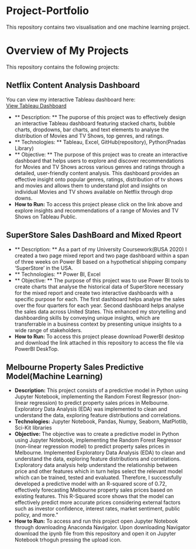 # Project-Portfolio
This repository contains two visualisation and one machine learning project.
# Overview of My Projects

This repository contains the following projects:

## Netflix Content Analysis Dashboard
You can view my interactive Tableau dashboard here:  
[View Tableau Dashboard](https://public.tableau.com/app/profile/shaan.sharma4001/viz/NetflixDashboardPersonalProject/NetflixDashboard)
- ** Description: ** The puporse of this project was to effectively design an interactive Tableau dashboard featuring stacked charts, bubble charts, dropdowns, bar charts, and text elements to analyse the distribution of Movies and TV Shows, top genres, and ratings.
- ** Technologies: ** Tableau, Excel, GitHub(repository), Python(Pnadas Library)
- ** Objective: ** The purpose of this project was to create an interactive dashboard that helps  users to explore and discover recommendations for Movies and TV Shows across various genres and ratings through a detailed, user-friendly content analysis. This dashboard provides an effective insight onto popular genres, ratings, distribution of tv shows and movies and allows them to understand plot and insights on individual Movies and TV shows available on Netflix through drop downs.
- **How to Run:** To access this project please click on the link above and explore insights and recommendations of a range of Movies and TV Shows on Tableau Public.

## SuperStore Sales DashBoard and Mixed Rpeort
- ** Description: ** As a part of my University Coursework(BUSA 2020) I created a two page mixed report and two page dashboard within a span of three weeks on Power BI based on a hypothetical shipping company ‘SuperStore’ in the USA.
- ** Technologies: ** Power BI, Excel
- ** Objective: ** The purpose of this project was to use Power BI tools to create charts that analyse the historical data of SuperStore necessary for the mixed report and create two interactive dashboards with a specific purpose for each. The first dashboard helps analyse the sales over the four quarters for each year. Second dashboard helps analyse the sales data across United States. This enhanced my storytelling and dashboarding skills by conveying unique insights, which are transferrable in a business context by presenting unique insights to a wide range of stakeholders.
- **How to Run:** To access this project please download PowerBI desktop and download the link attached in this repository to access the file via PowerBI DeskTop.


## Melbourne Property Sales Predictive Model(Machine Learning)
- **Description:** This project consists of a predictive model in Python using Jupyter Notebook, implementing the Random Forest Regressor (non-linear regression) to predict property sales prices in Melbourne. Exploratory Data Analysis (EDA) was implemented to clean and understand the data, exploring feature distributions and correlations.
- **Technologies:** Jupyter Notebook, Pandas, Numpy, Seaborn, MatPlotlib, Sci-Kit libraries
- **Objective:** The objective was to create a predictive model in Python using Jupyter Notebook, implementing the Random Forest Regressor (non-linear regression model) to predict property sales prices in Melbourne. Implemented Exploratory Data Analysis (EDA) to clean and understand the data, exploring feature distributions and correlations. Exploratory data analysis help understand the relationship between price and other features which in turn helps select the relevant model which can be trained, tested and evaluated. Therefore, I successfully developed a predictive model with an R-squared score of 0.72, effectively forecasting Melbourne property sales prices based on existing features. This R-Squared score shows that the model can effectively predict more accurate prices considering external factors such as investor confidence, interest rates, market sentiment, public policy, and more."
- **How to Run:** To access and run this project open Jupyter Notebook through downloading Anaconda Navigator. Upon downloading Navigator download the ipynb file from this repository and open it on Jupyter Notebook trhoguh pressing the upload icon.
